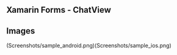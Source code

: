 ## Xamarin Forms - ChatView

## Images

(Screenshots/sample_android.png)(Screenshots/sample_ios.png)